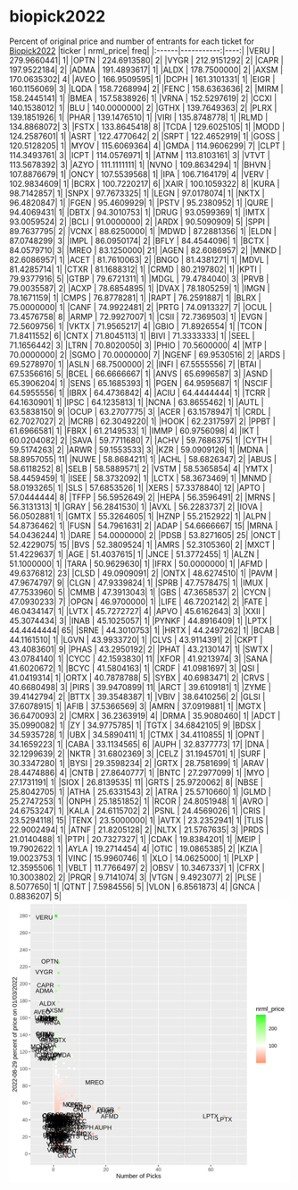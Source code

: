# biopick2022
Percent of original price and number of entrants for each ticket for [Biopick2022](https://twitter.com/hashtag/Biopick2022)
|ticker |  nrml_price| freq|
|:------|-----------:|----:|
|VERU   | 279.9660441|    1|
|OPTN   | 224.6913580|    2|
|VYGR   | 212.9151292|    2|
|CAPR   | 197.9522184|    2|
|ADMA   | 191.4893617|    1|
|ALDX   | 178.7500000|    2|
|AXSM   | 170.0635302|    4|
|AVEO   | 166.9509595|    1|
|DCPH   | 161.3101331|    1|
|EIGR   | 160.1156069|    3|
|LQDA   | 158.7268994|    2|
|FENC   | 158.6363636|    2|
|MIRM   | 158.2445141|    1|
|BMEA   | 157.5838926|    1|
|VRNA   | 152.5297619|    2|
|CCXI   | 140.1538012|    1|
|BLU    | 140.0000000|    2|
|GTHX   | 139.7649363|    2|
|PLRX   | 139.1851926|    1|
|PHAR   | 139.1476510|    1|
|VIRI   | 135.8748778|    1|
|RLMD   | 134.8868072|    3|
|FSTX   | 133.8645418|    8|
|TCDA   | 129.6025105|    1|
|MODD   | 124.2587601|    1|
|ASRT   | 122.4770642|    2|
|SRPT   | 122.4652919|    1|
|GOSS   | 120.5128205|    1|
|MYOV   | 115.6069364|    4|
|GMDA   | 114.9606299|    7|
|CLPT   | 114.3493761|    3|
|ICPT   | 114.0576971|    1|
|ATNM   | 113.8103161|    3|
|VTVT   | 113.5678392|    3|
|AZYO   | 111.1111111|    1|
|NVNO   | 109.8634294|    1|
|BHVN   | 107.8876679|    1|
|ONCY   | 107.5539568|    1|
|IPA    | 106.7164179|    4|
|VERV   | 102.9834609|    1|
|BCRX   | 100.7220217|    6|
|XAIR   | 100.1059322|    8|
|KURA   |  98.7142857|    1|
|SNPX   |  97.7673325|    1|
|LEGN   |  97.0178074|    1|
|NKTX   |  96.4820847|    1|
|FGEN   |  95.4609929|    1|
|PSTV   |  95.2380952|    1|
|QURE   |  94.4069431|    1|
|DBTX   |  94.3010753|    1|
|DRUG   |  93.0599369|    1|
|IMTX   |  93.0059524|    2|
|BCLI   |  91.0000000|    2|
|ARDX   |  90.5090909|    5|
|SPPI   |  89.7637795|    2|
|VCNX   |  88.6250000|    1|
|MDWD   |  87.2881356|    1|
|ELDN   |  87.0748299|    3|
|IMPL   |  86.0950174|    2|
|BFLY   |  84.4544096|    1|
|BCTX   |  84.0579710|    3|
|MREO   |  83.1250000|   21|
|AGEN   |  82.6086957|    2|
|MNKD   |  82.6086957|    1|
|ACET   |  81.7610063|    2|
|BNGO   |  81.4381271|    1|
|MDVL   |  81.4285714|    1|
|CTXR   |  81.1688312|    1|
|CRMD   |  80.2197802|    1|
|KPTI   |  79.9377916|    5|
|GTBP   |  79.6721311|    1|
|MDGL   |  79.4784040|    3|
|PRVB   |  79.0035587|    2|
|ACXP   |  78.6854895|    1|
|DVAX   |  78.1805259|    1|
|IMGN   |  78.1671159|    1|
|CMPS   |  76.8778281|    1|
|RAPT   |  76.2591887|    1|
|BLRX   |  75.0000000|    1|
|CANF   |  74.9922481|    2|
|PRTG   |  74.0913327|    7|
|OCUL   |  73.4576758|    8|
|ARMP   |  72.9927007|    1|
|CSII   |  72.7369503|    1|
|EVGN   |  72.5609756|    1|
|VKTX   |  71.9565217|    4|
|GBIO   |  71.8926554|    1|
|TCON   |  71.8411552|    6|
|CNTX   |  71.8045113|    1|
|BIVI   |  71.3333333|    1|
|SEEL   |  71.1656442|    3|
|LTRN   |  70.8020050|    3|
|PHIO   |  70.5600000|    4|
|MTP    |  70.0000000|    2|
|SGMO   |  70.0000000|    7|
|NGENF  |  69.9530516|    2|
|ARDS   |  69.5278970|    1|
|ASLN   |  68.7500000|    2|
|INFI   |  67.5555556|    7|
|BTAI   |  67.5356616|    5|
|BCEL   |  66.6666667|    1|
|ANVS   |  65.6996587|    3|
|ASND   |  65.3906204|    1|
|SENS   |  65.1685393|    1|
|PGEN   |  64.9595687|    1|
|NSCIF  |  64.5955556|    1|
|IBRX   |  64.4736842|    4|
|ACIU   |  64.4444444|    1|
|TCRR   |  64.1630901|    1|
|IPSC   |  64.1235813|    1|
|NCNA   |  63.8655462|    1|
|AUTL   |  63.5838150|    9|
|OCUP   |  63.2707775|    3|
|ACER   |  63.1578947|    1|
|CRDL   |  62.7027027|    2|
|MCRB   |  62.3049220|    1|
|HOOK   |  62.2317597|    2|
|PPBT   |  61.6966581|    1|
|FBRX   |  61.2149533|    1|
|IMMP   |  60.9756098|    4|
|IKT    |  60.0204082|    2|
|SAVA   |  59.7711680|    7|
|ACHV   |  59.7686375|    1|
|CYTH   |  59.5174263|    2|
|ARWR   |  59.1553533|    3|
|KZR    |  59.0909126|    1|
|MDNA   |  58.8957055|   11|
|NUWE   |  58.8684211|    1|
|ACHL   |  58.6826347|    2|
|ABUS   |  58.6118252|    8|
|SELB   |  58.5889571|    2|
|VSTM   |  58.5365854|    4|
|YMTX   |  58.4459459|    1|
|ISEE   |  58.3732092|    1|
|LCTX   |  58.3673469|    1|
|MNMD   |  58.0193265|    1|
|SLS    |  57.6853526|    1|
|XERS   |  57.3378840|   12|
|APTO   |  57.0444444|    8|
|TFFP   |  56.5952649|    2|
|HEPA   |  56.3596491|    2|
|MRNS   |  56.3131313|    1|
|GRAY   |  56.2841530|    1|
|AVXL   |  56.2283737|    2|
|IOVA   |  56.0502881|    1|
|GMTX   |  55.3264605|    1|
|HZNP   |  55.2152922|    1|
|ALPN   |  54.8736462|    1|
|FUSN   |  54.7961631|    2|
|ADAP   |  54.6666667|   15|
|MRNA   |  54.0436244|    1|
|DARE   |  54.0000000|    2|
|PDSB   |  53.8271605|   25|
|ONCT   |  52.4229075|   15|
|BVS    |  52.3809524|    1|
|AMRS   |  52.3105360|    2|
|MXCT   |  51.4229637|    1|
|AGE    |  51.4037615|    1|
|JNCE   |  51.3772455|    1|
|ALZN   |  51.1000000|    1|
|TARA   |  50.9629630|    1|
|IFRX   |  50.0000000|    1|
|AFMD   |  49.6376812|   23|
|CLSD   |  49.0909091|    2|
|ONTX   |  48.6274510|    1|
|PAVM   |  47.9674797|    9|
|CLGN   |  47.9339824|    1|
|SPRB   |  47.7578475|    1|
|IMUX   |  47.7533960|    5|
|CMMB   |  47.3913043|    1|
|GBS    |  47.3658537|    2|
|CYCN   |  47.0930233|    7|
|OPGN   |  46.9700000|    1|
|LIFE   |  46.7202142|    2|
|FATE   |  46.0434147|    1|
|LVTX   |  45.7272727|    4|
|APVO   |  45.6162643|    3|
|XXII   |  45.3074434|    3|
|INAB   |  45.1025057|    1|
|PYNKF  |  44.8916409|    1|
|LPTX   |  44.4444444|   65|
|SRNE   |  44.3010753|    1|
|HRTX   |  44.2497262|    1|
|BCAB   |  44.1161510|    1|
|LGVN   |  43.9933720|    1|
|CLVS   |  43.9114391|    2|
|CKPT   |  43.4083601|    9|
|PHAS   |  43.2950192|    2|
|PHAT   |  43.2130147|    1|
|SWTX   |  43.0784140|    1|
|CYCC   |  42.1593830|   11|
|XFOR   |  41.9213974|    3|
|SANA   |  41.6020672|    1|
|BCYC   |  41.5804163|    1|
|CRDF   |  41.0981697|    3|
|QSI    |  41.0419314|    1|
|ORTX   |  40.7878788|    5|
|SYBX   |  40.6983471|    2|
|CRVS   |  40.6680498|    3|
|PIRS   |  39.9470899|   11|
|ARCT   |  39.6109181|    1|
|ZYME   |  39.4142794|    2|
|BTTX   |  39.3548387|    1|
|VBIV   |  38.6410256|    2|
|GLSI   |  37.6078915|    1|
|AFIB   |  37.5366569|    3|
|AMRN   |  37.0919881|    1|
|MGTX   |  36.6470093|    2|
|CMRX   |  36.2363919|    4|
|DRMA   |  35.9080460|    1|
|ADCT   |  35.0990082|    1|
|ZY     |  34.9775785|    1|
|TGTX   |  34.6842105|    9|
|BDSX   |  34.5935728|    1|
|UBX    |  34.5890411|    1|
|CTMX   |  34.4110855|    1|
|OPNT   |  34.1659223|    1|
|CABA   |  33.1134565|    6|
|AUPH   |  32.8377773|   17|
|DNA    |  32.1299639|    2|
|NKTR   |  31.6802369|    3|
|CELZ   |  31.1945701|    1|
|SURF   |  30.3347280|    1|
|BYSI   |  29.3598234|    2|
|GRTX   |  28.7581699|    1|
|ARAV   |  28.4474886|    4|
|CNTB   |  27.8640777|    1|
|BNTC   |  27.2977099|    1|
|MYO    |  27.1731191|    1|
|SIOX   |  26.8139535|   11|
|GRTS   |  25.9720062|    8|
|NBSE   |  25.8042705|    1|
|ATHA   |  25.6331543|    2|
|ATRA   |  25.5710660|    1|
|GLMD   |  25.2747253|    1|
|ONPH   |  25.1851852|    1|
|RCOR   |  24.8051948|    1|
|AVRO   |  24.6753247|    1|
|KALA   |  24.6115702|    2|
|PSNL   |  24.4569026|    1|
|CRIS   |  23.5294118|   15|
|TENX   |  23.5000000|    1|
|AVTX   |  23.2352941|    1|
|TLIS   |  22.9002494|    1|
|ATNF   |  21.8205128|    2|
|NLTX   |  21.5767635|    3|
|PRDS   |  21.0140488|    1|
|PTPI   |  20.7327327|    1|
|CDAK   |  19.8384201|    1|
|MEIP   |  19.7902622|    1|
|AYLA   |  19.2714454|    4|
|OTIC   |  19.0865385|    2|
|KZIA   |  19.0023753|    1|
|VINC   |  15.9960746|    1|
|XLO    |  14.0625000|    1|
|PLXP   |  12.3595506|    1|
|VBLT   |  11.7766497|    2|
|OBSV   |  10.3467337|    1|
|CFRX   |  10.3003802|    2|
|PRQR   |   9.7141074|    3|
|VTGN   |   9.4923077|    2|
|PLSE   |   8.5077650|    1|
|QTNT   |   7.5984556|    5|
|VLON   |   6.8561873|    4|
|GNCA   |   0.8836207|    5|
![retvspicks](biopicks.png?raw=true)
